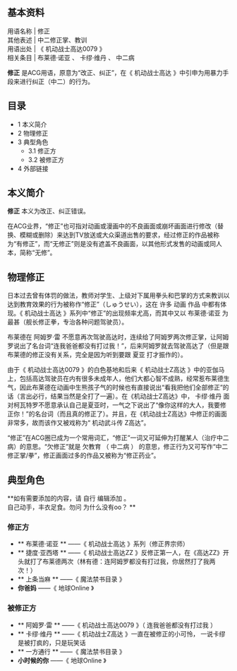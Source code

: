 **基本资料**  
---  
用语名称  |  修正   
其他表述  |  中二修正掌、教训   
用语出处  |  《  机动战士高达0079  》   
相关条目  |  布莱德·诺亚  、  卡缪·维丹  、  中二病   
  
**修正** 是ACG用语，原意为“改正、纠正”，在《  机动战士高达  》中引申为用暴力手段来进行纠正（中二）的行为。

##  目录

  * 1  本义简介 
  * 2  物理修正 
  * 3  典型角色 
    * 3.1  修正方 
    * 3.2  被修正方 
  * 4  外部链接 

##  本义简介

**修正** 本义为改正、纠正错误。

在ACG业界，“修正”也可指对动画或漫画中的不良画面或崩坏画面进行修改（替换、模糊或删除）来达到TV放送或大众渠道出售的要求，经过修正的作品被称为“有修正”，而“无修正”则是没有遮盖不良画面，以其他形式发售的动画或同人本，简称“无修”。

##  物理修正

日本过去曾有体罚的做法，教师对学生、上级对下属用拳头和巴掌的方式来教训以达到教育效果的行为被称作“修正”（しゅうせい），这在  许多  动画  作品
中都有体现。《  机动战士高达  》系列中“修正”的出现频率尤高，而其中又以  布莱德·诺亚  为最甚（舰长修正拳，专治各种问题驾驶员）。

布莱德在  阿姆罗·雷
不愿意再次驾驶高达时，连续给了阿姆罗两次修正掌，让阿姆罗说出了名台词“连我爸爸都没有打过我！”，后来阿姆罗就去驾驶高达了（但是跟布莱德的修正没有关系，完全是因为听到要跟
夏亚  打才振作的）。

由于《  机动战士高达0079  》的白色基地和后来《  机动战士Z高达
》中的亚伽马上，包括高达驾驶员在内有很多未成年人，他们大都心智不成熟，经常惹布莱德生气，因此布莱德在动画中生熊孩子气的时候也有直接说出“看我把他们全部修正”的话（言出必行，结果当然是全打了一遍）。在《机动战士Z高达》中，
卡缪·维丹
面对柯瓦特罗不愿意承认自己是夏亚时，一气之下说出了“像你这样的大人，我要修正你！”的名台词（而且真的修正了）。并且，在《机动战士Z高达》中修正的画面非常多，故而该作又被戏称为“
机动武斗传  Z高达”。

“修正”在ACG圈已成为一个常用词汇，“修正”一词又可延伸为打醒某人（治疗中二病）的意思。“欠修正”就是  欠教育  （  中二病  ）
的意思，修正行为又可写作“中二修正掌/拳”，修正画面过多的作品又被称为“修正药业”。

##  典型角色

**如有需要添加的内容，请 自行  编辑添加  。  
自己动手，丰衣足食。勿问  为什么没有oo？  **

###  修正方

  * ** 布莱德·诺亚  ** ——《  机动战士高达  》系列（修正界宗师） 
  * ** 捷度·亚西塔  ** ——《  机动战士高达ZZ  》反修正第一人，在《高达ZZ》开头就打了布莱德两次（林有德：连阿姆罗都没有打过我，你居然打了我两次！） 
  * ** 上条当麻  ** ——《  魔法禁书目录  》 
  * **你爸妈** ——《  地球Online  》 

###  被修正方

  * ** 阿姆罗·雷  ** ——《  机动战士高达0079  》（  连我爸爸都没有打过我  ） 
  * ** 卡缪·维丹  ** ——《  机动战士Z高达  》一直在被修正的小可怜，  一说卡缪是被打疯的，只是玩笑话 
  * ** 一方通行  ** ——《  魔法禁书目录  》 
  * **小时候的你** ——《  地球Online  》 